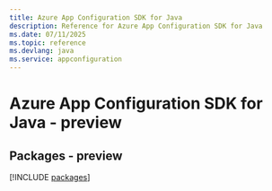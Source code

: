 ```yaml
---
title: Azure App Configuration SDK for Java
description: Reference for Azure App Configuration SDK for Java
ms.date: 07/11/2025
ms.topic: reference
ms.devlang: java
ms.service: appconfiguration
---
```

# Azure App Configuration SDK for Java - preview
## Packages - preview
[!INCLUDE [packages](app-configuration-index.md)]